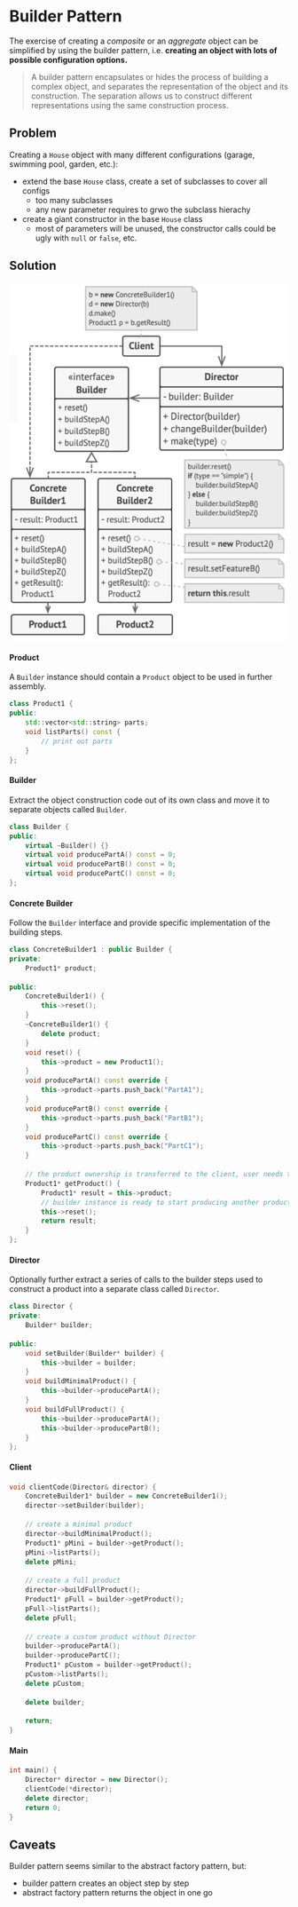 # Builder Pattern

The exercise of creating a *composite* or an *aggregate* object can be simplified by using the builder pattern, i.e. **creating an object with lots of possible configuration options.**

> A builder pattern encapsulates or hides the process of building a complex object, and separates the representation of the object and its construction. The separation allows us to construct different representations using the same construction process.

## Problem

Creating a `House` object with many different configurations (garage, swimming pool, garden, etc.):

+ extend the base `House` class, create a set of subclasses to cover all configs
    * too many subclasses
    * any new parameter requires to grwo the subclass hierachy
+ create a giant constructor in the base `House` class
    * most of parameters will be unused, the constructor calls could be ugly with `null` or `false`, etc.

## Solution

![Builder Pattern Structure](../res/build-pattern-class-diagram.png)

#### Product

A `Builder` instance should contain a `Product` object to be used in further assembly.

```c++
class Product1 {
public:
    std::vector<std::string> parts;
    void listParts() const {
        // print out parts
    }
};
```

#### Builder

Extract the object construction code out of its own class and move it to separate objects called `Builder`.

```c++
class Builder {
public:
    virtual ~Builder() {}
    virtual void producePartA() const = 0;
    virtual void producePartB() const = 0;
    virtual void producePartC() const = 0;
};
```

#### Concrete Builder

Follow the `Builder` interface and provide specific implementation of the building steps.

```c++
class ConcreteBuilder1 : public Builder {
private:
    Product1* product;

public:
    ConcreteBuilder1() {
        this->reset();
    }
    ~ConcreteBuilder1() {
        delete product;
    }
    void reset() {
        this->product = new Product1();
    }
    void producePartA() const override {
        this->product->parts.push_back("PartA1");
    }
    void producePartB() const override {
        this->product->parts.push_back("PartB1");
    }
    void producePartC() const override {
        this->product->parts.push_back("PartC1");
    }

    // the product ownership is transferred to the client, user needs to release the memory
    Product1* getProduct() {
        Product1* result = this->product;
        // builder instance is ready to start producing another product by using reset()
        this->reset();
        return result;
    }
};
```

#### Director

Optionally further extract a series of calls to the builder steps used to construct a product into a separate class called `Director`.

```c++
class Director {
private:
    Builder* builder;

public:
    void setBuilder(Builder* builder) {
        this->builder = builder;
    }
    void buildMinimalProduct() {
        this->builder->producePartA();
    }
    void buildFullProduct() {
        this->builder->producePartA();
        this->builder->producePartB();
    }
};
```

#### Client

```c++
void clientCode(Director& director) {
    ConcreteBuilder1* builder = new ConcreteBuilder1();
    director->setBuilder(builder);

    // create a minimal product
    director->buildMinimalProduct();
    Product1* pMini = builder->getProduct();
    pMini->listParts();
    delete pMini;

    // create a full product
    director->buildFullProduct();
    Product1* pFull = builder->getProduct();
    pFull->listParts();
    delete pFull;

    // create a custom product without Director
    builder->producePartA();
    builder->producePartC();
    Product1* pCustom = builder->getProduct();
    pCustom->listParts();
    delete pCustom;

    delete builder;

    return;
}
```

#### Main

```c++
int main() {
    Director* director = new Director();
    clientCode(*director);
    delete director;
    return 0;
}
```

## Caveats

Builder pattern seems similar to the abstract factory pattern, but:
+ builder pattern creates an object step by step
+ abstract factory pattern returns the object in one go
